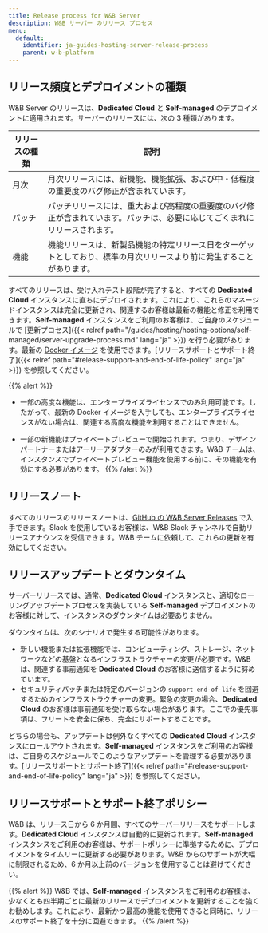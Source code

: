 ```yaml
---
title: Release process for W&B Server
description: W&B サーバー のリリース プロセス
menu:
  default:
    identifier: ja-guides-hosting-server-release-process
    parent: w-b-platform
---
```


## リリース頻度とデプロイメントの種類
W&B Server のリリースは、**Dedicated Cloud** と **Self-managed** のデプロイメントに適用されます。サーバーのリリースには、次の 3 種類があります。

| リリースの種類 | 説明 |
|---|---|
| 月次 | 月次リリースには、新機能、機能拡張、および中・低程度の重要度のバグ修正が含まれています。 |
| パッチ | パッチリリースには、重大および高程度の重要度のバグ修正が含まれています。パッチは、必要に応じてごくまれにリリースされます。 |
| 機能 | 機能リリースは、新製品機能の特定リリース日をターゲットとしており、標準の月次リリースより前に発生することがあります。 |

すべてのリリースは、受け入れテスト段階が完了すると、すべての **Dedicated Cloud** インスタンスに直ちにデプロイされます。これにより、これらのマネージドインスタンスは完全に更新され、関連するお客様は最新の機能と修正を利用できます。**Self-managed** インスタンスをご利用のお客様は、ご自身のスケジュールで [更新プロセス]({{< relref path="/guides/hosting/hosting-options/self-managed/server-upgrade-process.md" lang="ja" >}}) を行う必要があります。最新の [Docker イメージ](https://hub.docker.com/r/wandb/local) を使用できます。[リリースサポートとサポート終了]({{< relref path="#release-support-and-end-of-life-policy" lang="ja" >}}) を参照してください。

{{% alert %}}
- 一部の高度な機能は、エンタープライズライセンスでのみ利用可能です。したがって、最新の Docker イメージを入手しても、エンタープライズライセンスがない場合は、関連する高度な機能を利用することはできません。

- 一部の新機能はプライベートプレビューで開始されます。つまり、デザインパートナーまたはアーリーアダプターのみが利用できます。W&B チームは、インスタンスでプライベートプレビュー機能を使用する前に、その機能を有効にする必要があります。
{{% /alert %}}

## リリースノート
すべてのリリースのリリースノートは、[GitHub の W&B Server Releases](https://github.com/wandb/server/releases) で入手できます。Slack を使用しているお客様は、W&B Slack チャンネルで自動リリースアナウンスを受信できます。W&B チームに依頼して、これらの更新を有効にしてください。

## リリースアップデートとダウンタイム
サーバーリリースでは、通常、**Dedicated Cloud** インスタンスと、適切なローリングアップデートプロセスを実装している **Self-managed** デプロイメントのお客様に対して、インスタンスのダウンタイムは必要ありません。

ダウンタイムは、次のシナリオで発生する可能性があります。
* 新しい機能または拡張機能では、コンピューティング、ストレージ、ネットワークなどの基盤となるインフラストラクチャーの変更が必要です。W&B は、関連する事前通知を **Dedicated Cloud** のお客様に送信するように努めています。
* セキュリティパッチまたは特定のバージョンの `support end-of-life` を回避するためのインフラストラクチャーの変更。緊急の変更の場合、**Dedicated Cloud** のお客様は事前通知を受け取らない場合があります。ここでの優先事項は、フリートを安全に保ち、完全にサポートすることです。

どちらの場合も、アップデートは例外なくすべての **Dedicated Cloud** インスタンスにロールアウトされます。**Self-managed** インスタンスをご利用のお客様は、ご自身のスケジュールでこのようなアップデートを管理する必要があります。[リリースサポートとサポート終了]({{< relref path="#release-support-and-end-of-life-policy" lang="ja" >}}) を参照してください。

## リリースサポートとサポート終了ポリシー
W&B は、リリース日から 6 か月間、すべてのサーバーリリースをサポートします。**Dedicated Cloud** インスタンスは自動的に更新されます。**Self-managed** インスタンスをご利用のお客様は、サポートポリシーに準拠するために、デプロイメントをタイムリーに更新する必要があります。W&B からのサポートが大幅に制限されるため、6 か月以上前のバージョンを使用することは避けてください。

{{% alert %}}
W&B では、**Self-managed** インスタンスをご利用のお客様は、少なくとも四半期ごとに最新のリリースでデプロイメントを更新することを強くお勧めします。これにより、最新かつ最高の機能を使用できると同時に、リリースのサポート終了を十分に回避できます。
{{% /alert %}}
